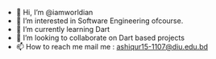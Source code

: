 - 👋 Hi, I’m @iamworldian
- 👀 I’m interested in Software Engineering ofcourse.
- 🌱 I’m currently learning Dart
- 💞️ I’m looking to collaborate on Dart based projects
- 📫 How to reach me 
    mail me : ashiqur15-1107@diu.edu.bd

<!---
iamworldian/iamworldian is a ✨ special ✨ repository because its `README.md` (this file) appears on your GitHub profile.
You can click the Preview link to take a look at your changes.
--->
